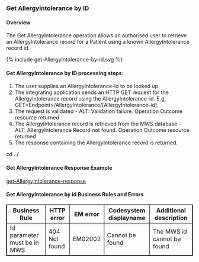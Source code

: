 

### Get AllergyIntolerance by ID

#### Overview

The Get AllergyIntolerance operation allows an authorised user to retrieve an AllergyIntolerance  record for a Patient using a known AllergyIntolerance record id.

<div>
{% include get-AllergyIntolerance-by-id.svg %}
</div>



####  Get AllergyIntolerance by ID processing steps:

1. The user supplies an AllergyIntolerance-id to be looked up.
2. The integrating application sends an HTTP GET request for the AllergyIntolerance record using the AllergyIntolerance-id. E.g. GET\<Endpoint>/AllergyIntolerance/[AllergyIntolerance-id]
3. The request is validated - ALT: Validation failure. Operation Outcome resource returned
4. The AllergyIntolerance record is retrieved from the MWS database - ALT: AllergyIntolerance Record not found. Operation Outcome resource returned<br />
5. The response containing the AllergyIntolerance record is returned.


cd ../
####  Get AllergyIntolerance Response Example 
[get-AllergyIntolerance-response](AllergyIntolerance-AI667788899.json.html)


<h4>Get AllergyIntolerance by id Business Rules and Errors</h4>
<table>
<style>
table, th, td {
  border: 1px solid black;
  border-collapse: collapse;
}
</style>
<tr><th> Business Rule </th>
<th> HTTP error </th>
<th> EM error </th>
<th> Codesystem displayname </th>
<th> Additional description </th>
</tr>

<tr><td> Id parameter must be in MWS </td>
<td> 404 Not found </td>
<td> EM02002 </td>
<td> Cannot be found </td>
<td> The MWS id cannot be found</td></tr>
</table>
